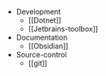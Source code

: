 - Development
	- [[Dotnet]]
	- [[Jetbrains-toolbox]]
- Documentation
	- [[Obsidian]]
- Source-control
	- [[git]]


